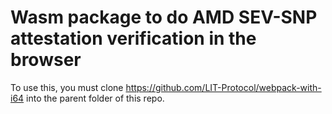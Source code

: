 # Wasm package to do AMD SEV-SNP attestation verification in the browser

To use this, you must clone https://github.com/LIT-Protocol/webpack-with-i64 into the parent folder of this repo.
